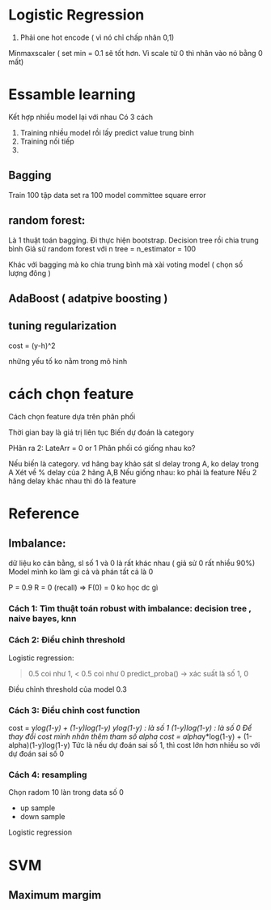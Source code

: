 # Logistic Regression 
1. Phải one hot encode ( vì nó chỉ chấp nhân 0,1)

Minmaxscaler ( set min = 0.1 sẽ tốt hơn. Vì scale từ 0 thì nhân vào nó bằng 0 mất)


# Essamble learning 

Kết hợp nhiều model lại với nhau 
Có 3 cách
1. Training nhiều model rồi lấy predict value trung bình 
2. Training nối tiếp 
3. 

## Bagging 

Train 100 tập data set ra 100 model 
committee square error 

## random forest:
Là 1 thuật toán bagging. Đi thực hiện bootstrap. Decision tree rồi chia trung bình 
Giả sử random forest với n tree = n_estimator = 100 

Khác với bagging mà ko chia trung bình mà xài voting model ( chọn số lượng đông )

## AdaBoost ( adatpive boosting )



## tuning regularization
cost = (y-h)^2

những yếu tố ko nằm trong mô hình 


# cách chọn feature 
Cách chọn feature dựa trên phân phối

Thời gian bay là giá trị liên tục Biến dự đoán là category

PHân ra 2: LateArr = 0 or 1 Phân phối có giống nhau ko?

Nếu biến là category. vd hãng bay khảo sát sl delay trong A, ko delay trong A Xét về % delay của 2 hãng A,B Nếu giống nhau: ko phải là feature Nếu 2 hãng delay khác nhau thì đó là feature

# Reference

## Imbalance: 
dữ liệu ko cân bằng, sl số 1 và 0 là rất khác nhau ( giả sử 0 rất nhiều 90%)
Model mình ko làm gì cả và phán tất cả là 0 

P = 0.9
R = 0 (recall)
=> F(0) = 0 ko học dc gì
### Cách 1: Tìm thuật toán robust with imbalance: decision tree , naive bayes, knn 

### Cách 2: Điều chỉnh threshold
Logistic regression:
>0.5 coi như 1, < 0.5 coi như 0 
predict_proba() -> xác suất là số 1, 0

Điều chỉnh threshold của model 0.3

### Cách 3: Điều chỉnh cost function 
cost = y*log(1-y) + (1-y)log(1-y)
ylog(1-y) : là số 1
(1-y)log(1-y) : là số 0
Để thay đổi cost mình nhân thêm tham số alpha
cost = alpha*y*log(1-y) + (1-alpha)(1-y)log(1-y)
Tức là nếu dự đoán sai số 1, thì cost lớn hơn nhiều so với dự đoán sai số 0


### Cách 4: resampling
Chọn radom 10 làn trong data số 0
- up sample 
- down sample 

Logistic regression


# SVM 

## Maximum margim 